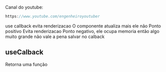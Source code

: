 Canal do youtube:

```js
https://www.youtube.com/engenheiroyoutuber
```
use callback evita renderizacao
O componente atualiza mais ele não
Ponto positivo
Evita renderizacao
Ponto negativo, ele ocupa memoria então algo muito grande não vale a pena salvar no calback

## useCalback

Retorna uma função

